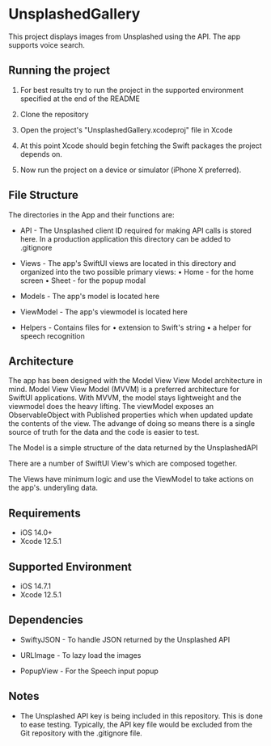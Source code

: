 # UnsplashedGallery

This project displays images from Unsplashed using the API. The app supports voice search. 

## Running the project

1. For best results try to run the project in the supported environment specified at the end of the README

2. Clone the repository

3. Open the project's "UnsplashedGallery.xcodeproj" file in Xcode

4. At this point Xcode should begin fetching the Swift packages the project depends on.

5. Now run the project on a device or simulator (iPhone X preferred).

## File Structure

The directories in the App and their functions are:

- API - The Unsplashed client ID required for making API calls is stored here. In a production application this directory can be added to .gitignore

- Views - The app's SwiftUI views are located in this directory and organized into the two possible primary views: • Home - for the home screen • Sheet - for the popup modal

- Models - The app's model is located here

- ViewModel - The app's viewmodel is located here 

- Helpers - Contains files for • extension to Swift's string • a helper for speech recognition

## Architecture

The app has been designed with the Model View View Model architecture in mind. Model View View Model (MVVM) is a preferred architecture for SwiftUI applications.  With MVVM, the model stays lightweight and the viewmodel does the heavy lifting. The viewModel exposes an ObservableObject with Published properties which when updated update the contents of the view. The advange of doing so means there is a single source of truth for the data and the code is easier to test. 

The Model is a simple structure of the data returned by the UnsplashedAPI

There are a number of SwiftUI View's which are composed together.

The Views have minimum logic and use the ViewModel to take actions on the app's. underyling data.

## Requirements

- iOS 14.0+
- Xcode 12.5.1

## Supported Environment

- iOS 14.7.1
- Xcode 12.5.1

## Dependencies

- SwiftyJSON - To handle JSON returned by the Unsplashed API

- URLImage - To lazy load the images

- PopupView - For the Speech input popup

## Notes

- The Unsplashed API key is being included in this repository. This is done to ease testing. Typically, the API key file would be excluded from the Git repository with the .gitignore file.
